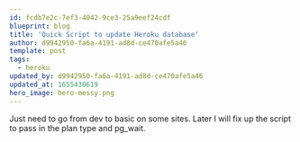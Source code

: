 ```yaml
---
id: fcdb7e2c-7ef3-4042-9ce3-25a9eef24cdf
blueprint: blog
title: 'Quick Script to update Heroku database'
author: d9942950-fa6a-4191-ad8d-ce470afe5a46
template: post
tags:
  - heroku
updated_by: d9942950-fa6a-4191-ad8d-ce470afe5a46
updated_at: 1655430619
hero_image: hero-messy.png
---
```

<p>Just need to go from dev to basic on some sites. Later I will fix up the script to pass in the plan type and pg_wait.</p>

<script src="https://gist.github.com/alnutile/6927783.js"></script>